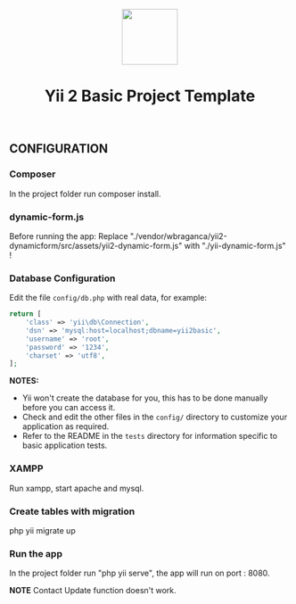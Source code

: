 <p align="center">
    <a href="https://github.com/yiisoft" target="_blank">
        <img src="https://avatars0.githubusercontent.com/u/993323" height="100px">
    </a>
    <h1 align="center">Yii 2 Basic Project Template</h1>
    <br>
</p>


CONFIGURATION
-------------
### Composer
In the project folder run composer install.

### dynamic-form.js
Before running the app:
Replace "./vendor/wbraganca/yii2-dynamicform/src/assets/yii2-dynamic-form.js" with "./yii-dynamic-form.js" !

### Database Configuration

Edit the file `config/db.php` with real data, for example:

```php
return [
    'class' => 'yii\db\Connection',
    'dsn' => 'mysql:host=localhost;dbname=yii2basic',
    'username' => 'root',
    'password' => '1234',
    'charset' => 'utf8',
];
```

**NOTES:**
- Yii won't create the database for you, this has to be done manually before you can access it.
- Check and edit the other files in the `config/` directory to customize your application as required.
- Refer to the README in the `tests` directory for information specific to basic application tests.

### XAMPP
Run xampp, start apache and mysql.

### Create tables with migration

php yii migrate up

### Run the app

In the project folder run "php yii serve", the app will run on port : 8080.

**NOTE** 
Contact Update function doesn't work.
